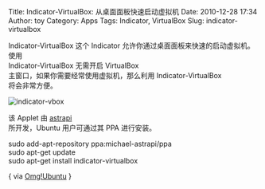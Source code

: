Title: Indicator-VirtualBox: 从桌面面板快速启动虚拟机
Date: 2010-12-28 17:34
Author: toy
Category: Apps
Tags: Indicator, VirtualBox
Slug: indicator-virtualbox

Indicator-VirtualBox 这个 Indicator
允许你通过桌面面板来快速的启动虚拟机。使用  
Indicator-VirtualBox 无需开启 VirtualBox  
主窗口，如果你需要经常使用虚拟机，那么利用 Indicator-VirtualBox  
将会非常方便。

![indicator-vbox](http://linuxtoy.org/img/2010/12/indicator-vbox.png)

该 Applet 由
[astrapi](http://opendesktop.org/usermanager/search.php?username=astrapi&PHPSESSID=2a547b64b73b841d447853162f1b514c)  
所开发，Ubuntu 用户可通过其 PPA 进行安装。

sudo add-apt-repository ppa:michael-astrapi/ppa  
sudo apt-get update  
sudo apt-get install indicator-virtualbox

{ via
[Omg!Ubuntu](http://feedproxy.google.com/~r/d0od/~3/DlmBSIjtdM8/) }
